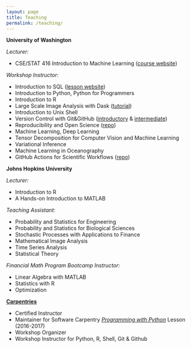 ```yaml
---
layout: page
title: Teaching
permalink: /teaching/
---
```



**University of Washington**

*Lecturer:*
* CSE/STAT 416 Introduction to Machine Learning ([course website](https://valentina-s.github.io/cse-stat-416-sp20/))

*Workshop Instructor:*
* Introduction to SQL ([lesson website](https://uwescience.github.io/SQL-geospatial-tutorial/))
* Introduction to Python, Python for Programmers
* Introduction to R
* Large Scale Image Analysis with Dask ([tutorial](https://github.com/imagexd/2017-tutorials/blob/master/lectures/dask/Dask-Image-Tutorial.ipynb))
* Introduction to Unix Shell
* Version Control with Git&GitHub ([introductory](https://www.youtube.com/watch?v=Bc5BO9gPC9w) & [intermediate](https://github.com/uwescience/git-intermediate/))
* Reproducibility and Open Science ([repo](https://github.com/valentina-s/ReproducibleDataScience))
* Machine Learning, Deep Learning
* Tensor Decomposition for Computer Vision and Machine Learning
* Variational Inference
* Machine Learning in Oceanography
* GitHub Actions for Scientific Workflows ([repo](https://github.com/valentina-s/GithubActionsTutorial-USRSE23))


**Johns Hopkins University**

*Lecturer:*
* Introduction to R
* A Hands-on Introduction to MATLAB

*Teaching Assistant:*
* Probability and Statistics for Engineering
* Probability and Statistics for Biological Sciences
* Stochastic Processes with Applications to Finance
* Mathematical Image Analysis
* Time Series Analysis
* Statistical Theory

*Financial Math Program Bootcamp Instructor:*
* Linear Algebra with MATLAB
* Statistics with R
* Optimization

**[Carpentries](https://carpentries.org/)**
* Certified Instructor
* Maintainer for Software Carpentry [*Programming with Python*](https://swcarpentry.github.io/python-novice-inflammation/) Lesson (2016-2017)
* Workshop Organizer
* Workshop Instructor for Python, R, Shell, Git & Github



